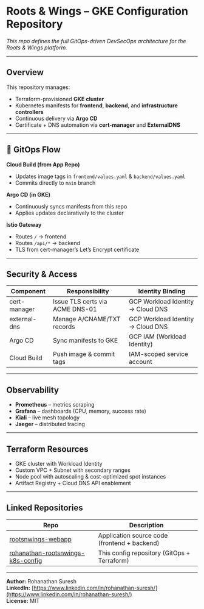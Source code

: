 # Roots & Wings – GKE Configuration Repository  
_This repo defines the full GitOps-driven DevSecOps architecture for the Roots & Wings platform._

---

## Overview  
This repository manages:
- Terraform-provisioned **GKE cluster**
- Kubernetes manifests for **frontend**, **backend**, and **infrastructure controllers**
- Continuous delivery via **Argo CD**
- Certificate + DNS automation via **cert-manager** and **ExternalDNS**

---

## 🔁 GitOps Flow  

**Cloud Build (from App Repo)**  
   - Updates image tags in `frontend/values.yaml` & `backend/values.yaml`  
   - Commits directly to `main` branch  

**Argo CD (in GKE)**  
   - Continuously syncs manifests from this repo  
   - Applies updates declaratively to the cluster  

**Istio Gateway**  
   - Routes `/` → frontend  
   - Routes `/api/*` → backend  
   - TLS from cert-manager’s Let’s Encrypt certificate  

---

## Security & Access  

| Component | Responsibility | Identity Binding |
|------------|----------------|------------------|
| cert-manager | Issue TLS certs via ACME DNS-01 | GCP Workload Identity → Cloud DNS |
| external-dns | Manage A/CNAME/TXT records | GCP Workload Identity → Cloud DNS |
| Argo CD | Sync manifests to GKE | GCP IAM (Workload Identity) |
| Cloud Build | Push image & commit tags | IAM-scoped service account |

---

## Observability  

- **Prometheus** – metrics scraping  
- **Grafana** – dashboards (CPU, memory, success rate)  
- **Kiali** – live mesh topology  
- **Jaeger** – distributed tracing  

---

## Terraform Resources  
- GKE cluster with Workload Identity  
- Custom VPC + Subnet with secondary ranges  
- Node pool with autoscaling & cost-optimized spot instances  
- Artifact Registry + Cloud DNS API enablement  

---

## Linked Repositories  
| Repo | Description |
|------|--------------|
| [rootsnwings-webapp](https://github.com/rohanathan/rootsnwings-webapp) | Application source code (frontend + backend) |
| [rohanathan-rootsnwings-k8s-config](https://github.com/rohanathan/rohanathan-rootsnwings-k8s-config) | This config repository (GitOps + Terraform) |

---

**Author:** Rohanathan Suresh  
**LinkedIn:** [https://www.linkedin.com/in/rohanathan-suresh/](https://www.linkedin.com/in/rohanathan-suresh/)  
**License:** MIT
